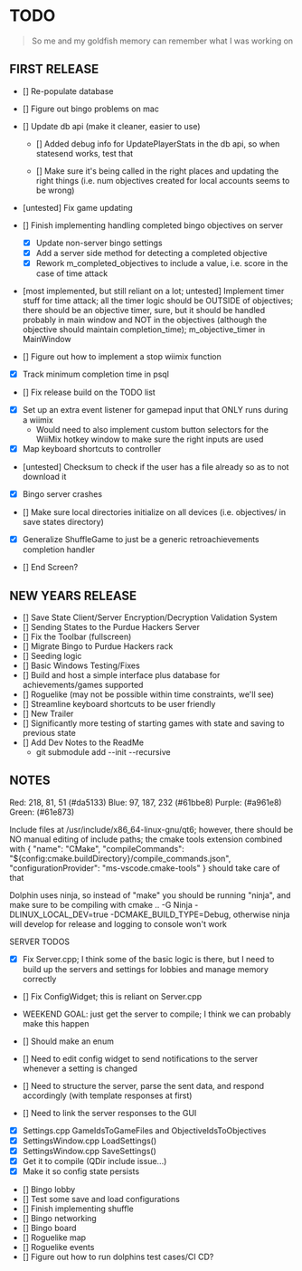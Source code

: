 # TODO

> So me and my goldfish memory can remember what I was working on

## FIRST RELEASE

- [] Re-populate database
- [] Figure out bingo problems on mac
- [] Update db api (make it cleaner, easier to use)

  - [] Added debug info for UpdatePlayerStats in the db api, so when statesend works, test that

  - [] Make sure it's being called in the right places and updating the right things (i.e. num objectives created for local accounts seems to be wrong)

- [untested] Fix game updating
- [] Finish implementing handling completed bingo objectives on server
  - [x] Update non-server bingo settings
  - [x] Add a server side method for detecting a completed objective
  - [x] Rework m_completed_objectives to include a value, i.e. score in the case of time attack
- [most implemented, but still reliant on a lot; untested] Implement timer stuff for time attack; all the timer logic should be OUTSIDE of objectives; there should be an objective timer, sure, but it should be handled probably in main window and NOT in the objectives (although the objective should maintain completion_time); m_objective_timer in MainWindow
- [] Figure out how to implement a stop wiimix function
- [x] Track minimum completion time in psql

- [] Fix release build on the TODO list

- [x] Set up an extra event listener for gamepad input that ONLY runs during a wiimix
  - Would need to also implement custom button selectors for the WiiMix hotkey window to make sure the right inputs are used
- [x] Map keyboard shortcuts to controller

- [untested] Checksum to check if the user has a file already so as to not download it

- [x] Bingo server crashes

- [] Make sure local directories initialize on all devices (i.e. objectives/ in save states directory)
- [x] Generalize ShuffleGame to just be a generic retroachievements completion handler
- [] End Screen?

## NEW YEARS RELEASE

- [] Save State Client/Server Encryption/Decryption Validation System
- [] Sending States to the Purdue Hackers Server
- [] Fix the Toolbar (fullscreen)
- [] Migrate Bingo to Purdue Hackers rack
- [] Seeding logic
- [] Basic Windows Testing/Fixes
- [] Build and host a simple interface plus database for achievements/games supported
- [] Roguelike (may not be possible within time constraints, we'll see)
- [] Streamline keyboard shortcuts to be user friendly
- [] New Trailer
- [] Significantly more testing of starting games with state and saving to previous state
- [] Add Dev Notes to the ReadMe
  - git submodule add --init --recursive

## NOTES

Red: 218, 81, 51 (#da5133)
Blue: 97, 187, 232 (#61bbe8)
Purple: (#a961e8)
Green: (#61e873)

Include files at /usr/include/x86_64-linux-gnu/qt6; however, there should be NO manual editing of include paths;
the cmake tools extension combined with
{
"name": "CMake",
"compileCommands": "${config:cmake.buildDirectory}/compile_commands.json",
"configurationProvider": "ms-vscode.cmake-tools"
}
should take care of that

Dolphin uses ninja, so instead of "make" you should be running "ninja", and make sure to be compiling with cmake .. -G Ninja -DLINUX_LOCAL_DEV=true -DCMAKE_BUILD_TYPE=Debug, otherwise ninja will develop for release and logging to console won't work

SERVER TODOS

- [x] Fix Server.cpp; I think some of the basic logic is there, but I need to build up the servers and settings for lobbies and manage memory correctly
- [] Fix ConfigWidget; this is reliant on Server.cpp
- WEEKEND GOAL: just get the server to compile; I think we can probably make this happen

- [] Should make an enum
- [] Need to edit config widget to send notifications to the server whenever a setting is changed
- [] Need to structure the server, parse the sent data, and respond accordingly (with template responses at first)
- [] Need to link the server responses to the GUI

- [x] Settings.cpp GameIdsToGameFiles and ObjectiveIdsToObjectives
- [x] SettingsWindow.cpp LoadSettings()
- [x] SettingsWindow.cpp SaveSettings()
- [x] Get it to compile (QDir include issue...)
- [x] Make it so config state persists
- [] Bingo lobby
- [] Test some save and load configurations
- [] Finish implementing shuffle
- [] Bingo networking
- [] Bingo board
- [] Roguelike map
- [] Roguelike events
- [] Figure out how to run dolphins test cases/CI CD?
